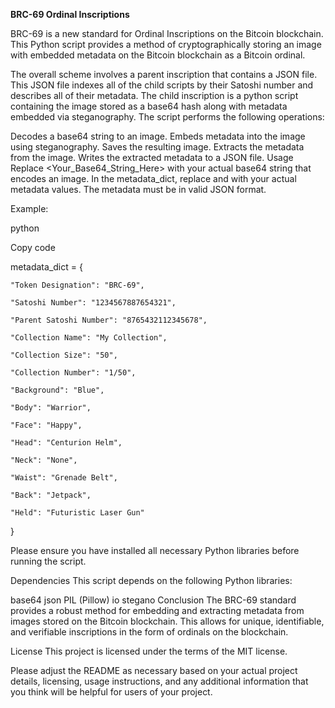 **BRC-69 Ordinal Inscriptions**

BRC-69 is a new standard for Ordinal Inscriptions on the Bitcoin blockchain. This Python script provides a method of cryptographically storing an image with embedded metadata on the Bitcoin blockchain as a Bitcoin ordinal.

The overall scheme involves a parent inscription that contains a JSON file. This JSON file indexes all of the child scripts by their Satoshi number and describes all of their metadata. The child inscription is a python script containing the image stored as a base64 hash along with metadata embedded via steganography. 
The script performs the following operations:

Decodes a base64 string to an image.
Embeds metadata into the image using steganography.
Saves the resulting image.
Extracts the metadata from the image.
Writes the extracted metadata to a JSON file.
Usage
Replace <Your_Base64_String_Here> with your actual base64 string that encodes an image. In the metadata_dict, replace <value> and <totalsize> with your actual metadata values. The metadata must be in valid JSON format.

Example:

python
    
Copy code
    
metadata_dict = {
    
    "Token Designation": "BRC-69",
    
    "Satoshi Number": "1234567887654321",
    
    "Parent Satoshi Number": "8765432112345678",
    
    "Collection Name": "My Collection",
    
    "Collection Size": "50",
    
    "Collection Number": "1/50",
    
    "Background": "Blue",
    
    "Body": "Warrior",
    
    "Face": "Happy",
    
    "Head": "Centurion Helm",
    
    "Neck": "None",

    "Waist": "Grenade Belt",

    "Back": "Jetpack",

    "Held": "Futuristic Laser Gun"
}
    
Please ensure you have installed all necessary Python libraries before running the script.

Dependencies
This script depends on the following Python libraries:

base64
json
PIL (Pillow)
io
stegano
Conclusion
The BRC-69 standard provides a robust method for embedding and extracting metadata from images stored on the Bitcoin blockchain. This allows for unique, identifiable, and verifiable inscriptions in the form of ordinals on the blockchain.

License
This project is licensed under the terms of the MIT license.

Please adjust the README as necessary based on your actual project details, licensing, usage instructions, and any additional information that you think will be helpful for users of your project.
